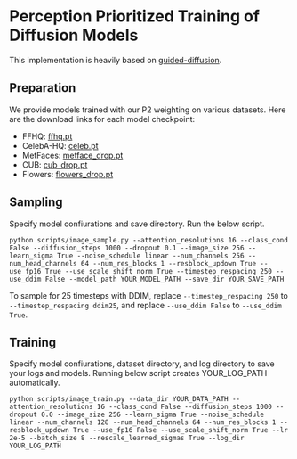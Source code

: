 # Perception Prioritized Training of Diffusion Models

This implementation is heavily based on [guided-diffusion](https://github.com/openai/guided-diffusion).

## Preparation

We provide models trained with our P2 weighting on various datasets.
Here are the download links for each model checkpoint:

* FFHQ: [ffhq.pt](https://drive.google.com/file/d/1TFMVZATTzbE253J6KyFXq1uOJNODL-oP/view?usp=sharing)
* CelebA-HQ: [celeb.pt](https://drive.google.com/file/d/1I8ltTRwJrSNWQlJ8apVYrVjPBj75JlmA/view?usp=sharing)
* MetFaces: [metface_drop.pt](https://drive.google.com/file/d/13cjQ4TX2665t5uUxYcA0jzCMojjuVDD7/view?usp=sharing)
* CUB: [cub_drop.pt](https://drive.google.com/file/d/1Hv7aSdVIprqXBAtBcePi64_u4U7aw7gZ/view?usp=sharing)
* Flowers: [flowers_drop.pt](https://drive.google.com/file/d/1aXeuJbzZaxPU7GtK10vW1YQkh9BUIpUT/view?usp=sharing)

## Sampling
Specify model confiurations and save directory.
Run the below script.

```
python scripts/image_sample.py --attention_resolutions 16 --class_cond False --diffusion_steps 1000 --dropout 0.1 --image_size 256 --learn_sigma True --noise_schedule linear --num_channels 256 --num_head_channels 64 --num_res_blocks 1 --resblock_updown True --use_fp16 True --use_scale_shift_norm True --timestep_respacing 250 --use_ddim False --model_path YOUR_MODEL_PATH --save_dir YOUR_SAVE_PATH
```

To sample for 25 timesteps with DDIM, replace `--timestep_respacing 250` to `--timestep_respacing ddim25`, and replace `--use_ddim False` to `--use_ddim True`.

## Training
Specify model confiurations, dataset directory, and log directory to save your logs and models.
Running below script creates YOUR_LOG_PATH automatically.

```
python scripts/image_train.py --data_dir YOUR_DATA_PATH --attention_resolutions 16 --class_cond False --diffusion_steps 1000 --dropout 0.0 --image_size 256 --learn_sigma True --noise_schedule linear --num_channels 128 --num_head_channels 64 --num_res_blocks 1 --resblock_updown True --use_fp16 False --use_scale_shift_norm True --lr 2e-5 --batch_size 8 --rescale_learned_sigmas True --log_dir YOUR_LOG_PATH
```
